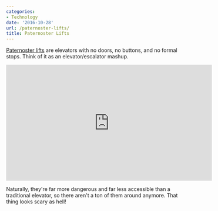 ```yaml
---
categories:
- Technology
date: '2016-10-28'
url: /paternoster-lifts/
title: Paternoster Lifts
---
```


[Paternoster lifts](https://www.youtube.com/watch?v=YgJBD1wf-YQ) are elevators with no doors, no buttons, and no formal stops. Think of it as an elevator/escalator mashup.

<iframe width="560" height="315" src="https://www.youtube.com/embed/YgJBD1wf-YQ?rel=0" frameborder="0" allowfullscreen></iframe>

Naturally, they're far more dangerous and far less accessible than a traditional elevator, so there aren't a ton of them around anymore. That thing looks scary as hell!